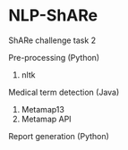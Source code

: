 NLP-ShARe
=========

ShARe challenge task 2

Pre-processing (Python)
1) nltk

Medical term detection (Java)
1) Metamap13
2) Metamap API

Report generation (Python)
